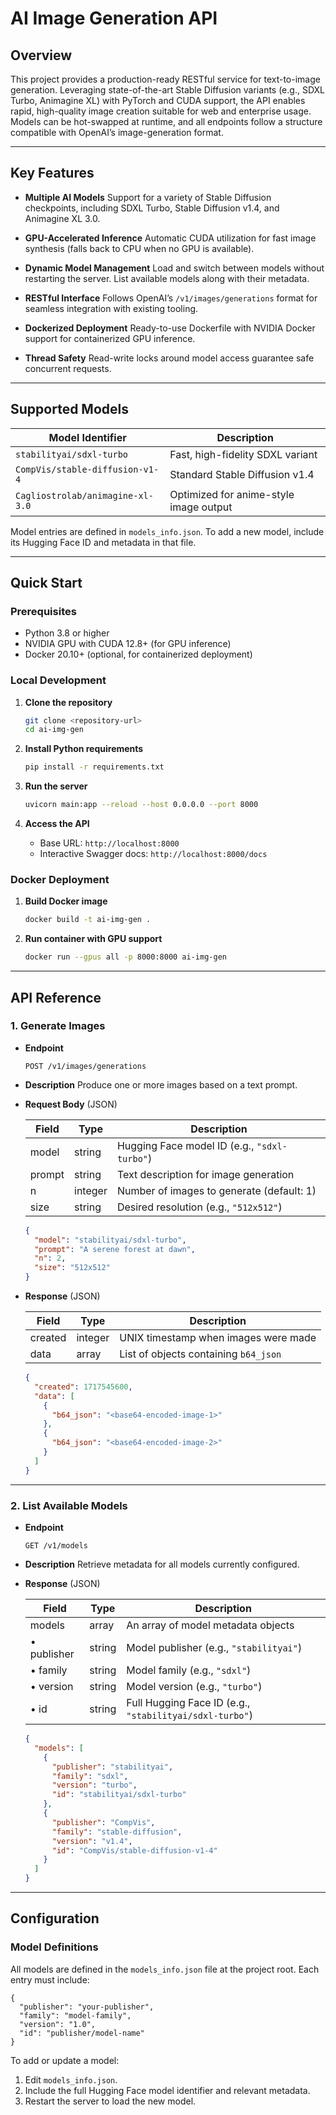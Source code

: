 # AI Image Generation API

## Overview

This project provides a production-ready RESTful service for text-to-image generation. Leveraging state-of-the-art Stable Diffusion variants (e.g., SDXL Turbo, Animagine XL) with PyTorch and CUDA support, the API enables rapid, high-quality image creation suitable for web and enterprise usage. Models can be hot-swapped at runtime, and all endpoints follow a structure compatible with OpenAI’s image-generation format.

---

## Key Features

* **Multiple AI Models**
  Support for a variety of Stable Diffusion checkpoints, including SDXL Turbo, Stable Diffusion v1.4, and Animagine XL 3.0.

* **GPU-Accelerated Inference**
  Automatic CUDA utilization for fast image synthesis (falls back to CPU when no GPU is available).

* **Dynamic Model Management**
  Load and switch between models without restarting the server. List available models along with their metadata.

* **RESTful Interface**
  Follows OpenAI’s `/v1/images/generations` format for seamless integration with existing tooling.

* **Dockerized Deployment**
  Ready-to-use Dockerfile with NVIDIA Docker support for containerized GPU inference.

* **Thread Safety**
  Read-write locks around model access guarantee safe concurrent requests.

---

## Supported Models

| Model Identifier                 | Description                            |
| -------------------------------- | -------------------------------------- |
| `stabilityai/sdxl-turbo`         | Fast, high-fidelity SDXL variant       |
| `CompVis/stable-diffusion-v1-4`  | Standard Stable Diffusion v1.4         |
| `Cagliostrolab/animagine-xl-3.0` | Optimized for anime-style image output |

Model entries are defined in `models_info.json`. To add a new model, include its Hugging Face ID and metadata in that file.

---

## Quick Start

### Prerequisites

* Python 3.8 or higher
* NVIDIA GPU with CUDA 12.8+ (for GPU inference)
* Docker 20.10+ (optional, for containerized deployment)

### Local Development

1. **Clone the repository**

   ```bash
   git clone <repository-url>
   cd ai-img-gen
   ```

2. **Install Python requirements**

   ```bash
   pip install -r requirements.txt
   ```

3. **Run the server**

   ```bash
   uvicorn main:app --reload --host 0.0.0.0 --port 8000
   ```

4. **Access the API**

   * Base URL: `http://localhost:8000`
   * Interactive Swagger docs: `http://localhost:8000/docs`

### Docker Deployment

1. **Build Docker image**

   ```bash
   docker build -t ai-img-gen .
   ```

2. **Run container with GPU support**

   ```bash
   docker run --gpus all -p 8000:8000 ai-img-gen
   ```

---

## API Reference

### 1. Generate Images

* **Endpoint**

  ```http
  POST /v1/images/generations
  ```

* **Description**
  Produce one or more images based on a text prompt.

* **Request Body** (JSON)

  | Field  | Type    | Description                                  |
  | ------ | ------- | -------------------------------------------- |
  | model  | string  | Hugging Face model ID (e.g., `"sdxl-turbo"`) |
  | prompt | string  | Text description for image generation        |
  | n      | integer | Number of images to generate (default: 1)    |
  | size   | string  | Desired resolution (e.g., `"512x512"`)       |

  ```json
  {
    "model": "stabilityai/sdxl-turbo",
    "prompt": "A serene forest at dawn",
    "n": 2,
    "size": "512x512"
  }
  ```

* **Response** (JSON)

  | Field   | Type    | Description                           |
  | ------- | ------- | ------------------------------------- |
  | created | integer | UNIX timestamp when images were made  |
  | data    | array   | List of objects containing `b64_json` |

  ```json
  {
    "created": 1717545600,
    "data": [
      {
        "b64_json": "<base64-encoded-image-1>"
      },
      {
        "b64_json": "<base64-encoded-image-2>"
      }
    ]
  }
  ```

---

### 2. List Available Models

* **Endpoint**

  ```http
  GET /v1/models
  ```

* **Description**
  Retrieve metadata for all models currently configured.

* **Response** (JSON)

  | Field       | Type   | Description                                             |
  | ----------- | ------ | ------------------------------------------------------- |
  | models      | array  | An array of model metadata objects                      |
  | • publisher | string | Model publisher (e.g., `"stabilityai"`)                 |
  | • family    | string | Model family (e.g., `"sdxl"`)                           |
  | • version   | string | Model version (e.g., `"turbo"`)                         |
  | • id        | string | Full Hugging Face ID (e.g., `"stabilityai/sdxl-turbo"`) |

  ```json
  {
    "models": [
      {
        "publisher": "stabilityai",
        "family": "sdxl",
        "version": "turbo",
        "id": "stabilityai/sdxl-turbo"
      },
      {
        "publisher": "CompVis",
        "family": "stable-diffusion",
        "version": "v1.4",
        "id": "CompVis/stable-diffusion-v1-4"
      }
    ]
  }
  ```

---

## Configuration

### Model Definitions

All models are defined in the `models_info.json` file at the project root. Each entry must include:

```jsonc
{
  "publisher": "your-publisher",
  "family": "model-family",
  "version": "1.0",
  "id": "publisher/model-name"
}
```

To add or update a model:

1. Edit `models_info.json`.
2. Include the full Hugging Face model identifier and relevant metadata.
3. Restart the server to load the new model.
